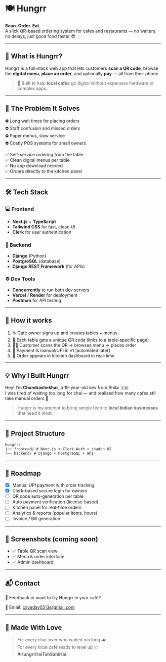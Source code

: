 # 🍽️ Hungrr

**Scan. Order. Eat.**  
A slick QR-based ordering system for cafes and restaurants — no waiters, no delays, just good food faster 😎


---

## 🚀 What is Hungrr?

Hungrr is a full-stack web app that lets customers **scan a QR code**, browse the **digital menu**, **place an order**, and optionally **pay** — all from their phone.

> 🧠 Built to help **local cafés** go digital without expensive hardware or complex apps.

---

## 🎯 The Problem It Solves

⛔ Long wait times for placing orders  
⛔ Staff confusion and missed orders  
⛔ Paper menus, slow service  
⛔ Costly POS systems for small owners

✅ Self-service ordering from the table  
✅ Clean digital menus per table  
✅ No app download needed  
✅ Orders directly to the kitchen panel  

---

## 🛠 Tech Stack

### 💻 Frontend
- **Next.js** + **TypeScript**
- **Tailwind CSS** for fast, clean UI
- **Clerk** for user authentication

### 🔐 Backend
- **Django** (Python)
- **PostgreSQL** (database)
- **Django REST Framework** (for APIs)

### ⚙️ Dev Tools
- **Concurrently** to run both dev servers
- **Vercel** / **Render** for deployment
- **Postman** for API testing

---

## 🧪 How it works

1. ☕ Cafe owner signs up and creates tables + menus  
2. 📲 Each table gets a unique QR code (links to a table-specific page)  
3. 🧑‍🍳 Customer scans the QR → browses menu → places order  
4. 🧾 Payment is manual/UPI in v1 (automated later)  
5. 📡 Order appears in kitchen dashboard in real-time

---

## 💡 Why I Built Hungrr

Hey! I’m **Chandrashekhar**, a 19-year-old dev from Bhilai 🇮🇳  
I was tired of waiting too long for chai — and realized how many cafes still take manual orders 📝

> Hungrr is my attempt to bring simple tech to **local Indian businesses** that need it most.

---

## 📁 Project Structure

```
hungrr/
├── frontend/ # Next.js + Clerk Auth + shadcn UI
└── backend/ # Django + PostgreSQL + API

```


---

## 🔮 Roadmap

- [x] Manual UPI payment with order tracking
- [x] Clerk-based secure login for owners
- [ ] QR code auto-generation per table
- [ ] Auto payment verification (license-based)
- [ ] Kitchen panel for real-time orders
- [ ] Analytics & reports (popular items, hours)
- [ ] Invoice / Bill generation

---

## 📸 Screenshots (coming soon)

- ✅ Table QR scan view  
- ✅ Menu & order interface  
- ✅ Admin dashboard  

---

## 📬 Contact

💬 Feedback or want to try Hungrr in your café?

📧 Email: csyadav0513@gmail.com  

---

## 🖤 Made With Love

> For every chai lover who waited too long 🫖  
> For every local café ready to level up 📈  
> **#HungrrHaiTohSahiHai**
